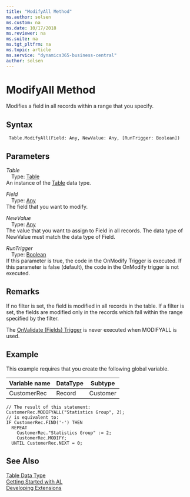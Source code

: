 ```yaml
---
title: "ModifyAll Method"
ms.author: solsen
ms.custom: na
ms.date: 10/17/2018
ms.reviewer: na
ms.suite: na
ms.tgt_pltfrm: na
ms.topic: article
ms.service: "dynamics365-business-central"
author: solsen
---
```

[//]: # (START>DO_NOT_EDIT)
[//]: # (IMPORTANT:Do not edit any of the content between here and the END>DO_NOT_EDIT.)
[//]: # (Any modifications should be made in the .xml files in the ModernDev repo.)
# ModifyAll Method
Modifies a field in all records within a range that you specify.

## Syntax
```
 Table.ModifyAll(Field: Any, NewValue: Any, [RunTrigger: Boolean])
```
## Parameters
*Table*  
&emsp;Type: [Table](table-data-type.md)  
An instance of the [Table](table-data-type.md) data type.  

*Field*  
&emsp;Type: [Any](../any/any-data-type.md)  
The field that you want to modify.
          
*NewValue*  
&emsp;Type: [Any](../any/any-data-type.md)  
The value that you want to assign to Field in all records. The data type of NewValue must match the data type of Field.
          
*RunTrigger*  
&emsp;Type: [Boolean](../boolean/boolean-data-type.md)  
If this parameter is true, the code in the OnModify Trigger is executed. If this parameter is false (default), the code in the OnModify trigger is not executed.
          



[//]: # (IMPORTANT: END>DO_NOT_EDIT)

## Remarks  
 If no filter is set, the field is modified in all records in the table. If a filter is set, the fields are modified only in the records which fall within the range specified by the filter.  
  
 The [OnValidate \(Fields\) Trigger](../triggers/devenv-OnValidate-Fields-Trigger.md) is never executed when MODIFYALL is used.  
  
## Example  
 This example requires that you create the following global variable.  
  
|Variable name|DataType|Subtype|  
|-------------------|--------------|-------------|  
|CustomerRec|Record|Customer|  
  
```  
// The result of this statement:  
CustomerRec.MODIFYALL("Statistics Group", 2);  
// is equivalent to:  
IF CustomerRec.FIND('-') THEN   
  REPEAT  
    CustomerRec."Statistics Group" := 2;  
    CustomerRec.MODIFY;  
  UNTIL CustomerRec.NEXT = 0;  
```  

## See Also
[Table Data Type](table-data-type.md)  
[Getting Started with AL](../devenv-get-started.md)  
[Developing Extensions](../devenv-dev-overview.md)